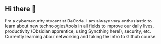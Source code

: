 ## Hi there 👋
I'm a cybersecurity student at BeCode.
I am always very enthusiastic to learn about new technologies/tools in all fields to improve our daily lives, productivity (Obsidian apprentice, using Syncthing here!), security, etc.
Currently learning about networking and taking the Intro to Github course.

<!--
**Trogloduck/Trogloduck** is a ✨ _special_ ✨ repository because its `README.md` (this file) appears on your GitHub profile.

Here are some ideas to get you started:

- 🔭 I’m currently working on ...
- 🌱 I’m currently learning ...
- 👯 I’m looking to collaborate on ...
- 🤔 I’m looking for help with ...
- 💬 Ask me about ...
- 📫 How to reach me: ...
- 😄 Pronouns: ...
- ⚡ Fun fact: ...
-->
